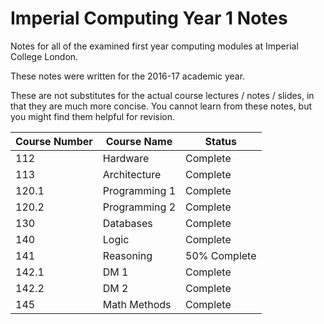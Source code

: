 # Imperial Computing Year 1 Notes

Notes for all of the examined first year computing modules at Imperial College London.

These notes were written for the 2016-17 academic year.

These are not substitutes for the actual course lectures / notes / slides, in that they are much more concise. You cannot learn from these notes, but you might find them helpful for revision.

| Course Number | Course Name   | Status       |
| ------------- | ------------- | ------------ |
| 112           | Hardware      | Complete     |
| 113           | Architecture  | Complete     |
| 120.1         | Programming 1 | Complete     |
| 120.2         | Programming 2 | Complete     |
| 130           | Databases     | Complete     |
| 140           | Logic         | Complete     |
| 141           | Reasoning     | 50% Complete |
| 142.1         | DM 1          | Complete     |
| 142.2         | DM 2          | Complete     |
| 145           | Math Methods  | Complete     |
